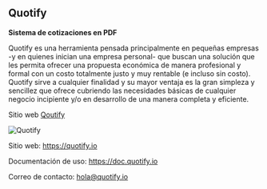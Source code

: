 ## Quotify
**Sistema de cotizaciones en PDF**

Quotify es una herramienta pensada principalmente en pequeñas empresas -y en quienes inician una empresa personal- que buscan una solución que les permita ofrecer una propuesta económica de manera profesional y formal con un costo totalmente justo y muy rentable (e incluso sin costo). Quotify sirve a cualquier finalidad y su mayor ventaja es la gran simpleza y sencillez que ofrece cubriendo las necesidades básicas de cualquier negocio incipiente y/o en desarrollo de una manera completa y eficiente.

Sitio web [Qoutify](https://quotify.io)

![Quotify](https://quotify.io/assets/img/quotify-cotizacion.png)

Sitio web: <https://quotify.io>

Documentación de uso: <https://doc.quotify.io>

Correo de contacto: <hola@quotify.io>
